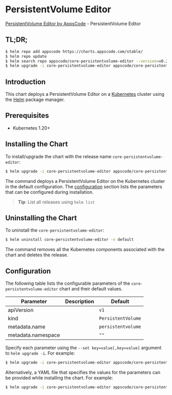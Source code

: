 # PersistentVolume Editor

[PersistentVolume Editor by AppsCode](https://appscode.com) - PersistentVolume Editor

## TL;DR;

```bash
$ helm repo add appscode https://charts.appscode.com/stable/
$ helm repo update
$ helm search repo appscode/core-persistentvolume-editor --version=v0.21.0
$ helm upgrade -i core-persistentvolume-editor appscode/core-persistentvolume-editor -n default --create-namespace --version=v0.21.0
```

## Introduction

This chart deploys a PersistentVolume Editor on a [Kubernetes](http://kubernetes.io) cluster using the [Helm](https://helm.sh) package manager.

## Prerequisites

- Kubernetes 1.20+

## Installing the Chart

To install/upgrade the chart with the release name `core-persistentvolume-editor`:

```bash
$ helm upgrade -i core-persistentvolume-editor appscode/core-persistentvolume-editor -n default --create-namespace --version=v0.21.0
```

The command deploys a PersistentVolume Editor on the Kubernetes cluster in the default configuration. The [configuration](#configuration) section lists the parameters that can be configured during installation.

> **Tip**: List all releases using `helm list`

## Uninstalling the Chart

To uninstall the `core-persistentvolume-editor`:

```bash
$ helm uninstall core-persistentvolume-editor -n default
```

The command removes all the Kubernetes components associated with the chart and deletes the release.

## Configuration

The following table lists the configurable parameters of the `core-persistentvolume-editor` chart and their default values.

|     Parameter      | Description |            Default            |
|--------------------|-------------|-------------------------------|
| apiVersion         |             | <code>v1</code>               |
| kind               |             | <code>PersistentVolume</code> |
| metadata.name      |             | <code>persistentvolume</code> |
| metadata.namespace |             | <code>""</code>               |


Specify each parameter using the `--set key=value[,key=value]` argument to `helm upgrade -i`. For example:

```bash
$ helm upgrade -i core-persistentvolume-editor appscode/core-persistentvolume-editor -n default --create-namespace --version=v0.21.0 --set apiVersion=v1
```

Alternatively, a YAML file that specifies the values for the parameters can be provided while
installing the chart. For example:

```bash
$ helm upgrade -i core-persistentvolume-editor appscode/core-persistentvolume-editor -n default --create-namespace --version=v0.21.0 --values values.yaml
```
